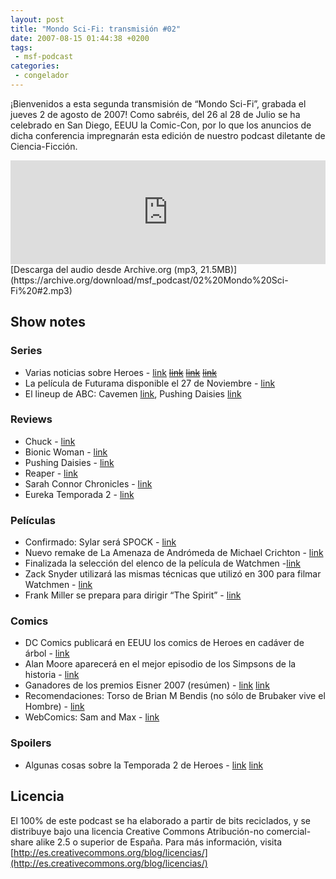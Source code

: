 ```yaml
---
layout: post
title: "Mondo Sci-Fi: transmisión #02"
date: 2007-08-15 01:44:38 +0200
tags:
 - msf-podcast
categories:
 - congelador
---
```


¡Bienvenidos a esta segunda transmisión de “Mondo Sci-Fi”, grabada el jueves 2 de agosto de 2007!
Como sabréis, del 26 al 28 de Julio se ha celebrado en San Diego, EEUU la Comic-Con, por lo que los anuncios de dicha conferencia impregnarán esta edición de nuestro podcast diletante de Ciencia-Ficción.

<iframe width="100%" height="166" scrolling="no" frameborder="no" src="https://w.soundcloud.com/player/?url=https%3A//api.soundcloud.com/tracks/303051586&amp;color=ff5500&amp;auto_play=false&amp;hide_related=false&amp;show_comments=true&amp;show_user=true&amp;show_reposts=false"></iframe>
[Descarga del audio desde Archive.org (mp3, 21.5MB)](https://archive.org/download/msf_podcast/02%20Mondo%20Sci-Fi%20#2.mp3)

## Show notes

### Series
- Varias noticias sobre Heroes - [link](http://web.archive.org/web/20071205112305/http://weblogs.variety.com/thompsononhollywood/2007/07/comic-con-heroe.html) ~~[link]()~~ ~~[link]()~~ ~~[link]()~~
- La película de Futurama disponible el 27 de Noviembre - [link](http://web.archive.org/web/20071019043533/http://www.tvsquad.com/2007/07/28/comic-con-futurama-panel-report/)
- El lineup de ABC: Cavemen [link](https://en.wikipedia.org/wiki/Cavemen_(TV_series)), Pushing Daisies [link](http://www.sliceofscifi.com/2007/07/25/facts-and-rumors-from-hollywood/)

### Reviews
- Chuck - [link](https://en.wikipedia.org/wiki/Chuck_(TV_series))
- Bionic Woman - [link](https://en.wikipedia.org/wiki/Bionic_Woman_(2007_TV_series))
- Pushing Daisies - [link](https://en.wikipedia.org/wiki/Pushing_Daisies)
- Reaper - [link](https://en.wikipedia.org/wiki/Reaper_(TV_series))
- Sarah Connor Chronicles - [link](https://en.wikipedia.org/wiki/Terminator:_The_Sarah_Connor_Chronicles)
- Eureka Temporada 2 - [link](https://en.wikipedia.org/wiki/List_of_Eureka_episodes#Season_2_.282007.29)

### Películas
- Confirmado: Sylar será SPOCK - [link](http://www.sliceofscifi.com/2007/07/27/abrams-has-his-spock/)
- Nuevo remake de La Amenaza de Andrómeda de Michael Crichton - [link](http://www.sliceofscifi.com/2007/07/26/michael-crichtons-andromeda-strain-comes-to-ae/)
- Finalizada la selección del elenco de la película de Watchmen -[link](https://www.comicbookmovie.com/watchmen/the-watchmen-assemble-a3781)
- Zack Snyder utilizará las mismas técnicas que utilizó en 300 para filmar Watchmen - [link](https://www.comicbookmovie.com/watchmen/watchmen-filmed-in-300-style-a3800)
- Frank Miller se prepara para dirigir “The Spirit” - [link](https://www.comicbookmovie.com/the_spirit/miller-preps-the-spirit-a3782)

### Comics
- DC Comics publicará en EEUU los comics de Heroes en cadáver de árbol - [link](https://en.wikipedia.org/wiki/List_of_Heroes_graphic_novels)
- Alan Moore aparecerá en el mejor episodio de los Simpsons de la historia - [link](http://web.archive.org/web/20071012031104/http://popwatch.ew.com/popwatch/2007/07/simpsons-comic-.html)
- Ganadores de los premios Eisner 2007 (resúmen) - [link](http://www.lacarceldepapel.com/2007/07/28/and-the-winners-are/) [link](http://web.archive.org/web/20071014004836/http://www.comic-con.org/cci/cci_eisners_main.shtml)
- Recomendaciones: Torso de Brian M Bendis (no sólo de Brubaker vive el Hombre) - [link](https://en.wikipedia.org/wiki/Torso_(Image_Comics))
- WebComics: Sam and Max - [link](http://web.archive.org/web/20071028133323/http://www.telltalegames.com/community/comics/samandmax/)

### Spoilers
- Algunas cosas sobre la Temporada 2 de Heroes - [link](http://www.sliceofscifi.com/2007/07/31/kaito-has-hero-powers/) [link](http://web.archive.org/web/20071103005235/http://www.heroes-spain.com/spoilers/spoilers.php)

## Licencia
El 100% de este podcast se ha elaborado a partir de bits reciclados, y se distribuye bajo una licencia Creative Commons Atribución-no comercial-share alike 2.5 o superior de España. Para más información, visita [http://es.creativecommons.org/blog/licencias/](http://es.creativecommons.org/blog/licencias/)

